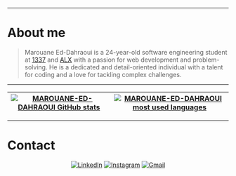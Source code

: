 ------------
# About me

> Marouane Ed-Dahraoui is a 24-year-old software engineering student at [1337](https://1337.ma/) and [ALX](https://www.alxafrica.com/) with a passion for web development and problem-solving. He is a dedicated and detail-oriented individual with a talent for coding and a love for tackling complex challenges.

---------------
| [![MAROUANE-ED-DAHRAOUI GitHub stats](https://github-readme-stats-git-masterrstaa-rickstaa.vercel.app/api?username=MAROUANE-ED-DAHRAOUI&count_private=true&show_icons=true&hide=issues&hide_border=true&theme=jolly)](https://github.com/MAROUANE-ED-DAHRAOUI?tab=repositories) | [![MAROUANE-ED-DAHRAOUI most used languages](https://github-readme-stats-git-masterrstaa-rickstaa.vercel.app/api/top-langs/?username=MAROUANE-ED-DAHRAOUI&layout=compact&hide_border=true&theme=jolly)](https://github.com/MAROUANE-ED-DAHRAOUI?tab=repositories) |
|:-:|:-:|


---------------

# Contact

<div align="center">
  
[![LinkedIn](https://img.shields.io/badge/linkedin-%230077B5.svg?style=for-the-badge&logo=linkedin&logoColor=white)](https://www.linkedin.com/in/marouane-ed-dahraoui-b32088266/)
[![Instagram](https://img.shields.io/badge/Instagram-%23E4405F.svg?style=for-the-badge&logo=Instagram&logoColor=white)](https://www.instagram.com/mr1_dho/)
[![Gmail](https://img.shields.io/badge/Gmail-D14836?style=for-the-badge&logo=gmail&logoColor=white)](mailto:eddahraouimarouane@gmail.com)

</div>

